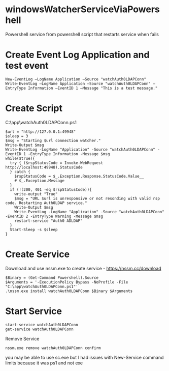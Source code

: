 # windowsWatcherServiceViaPowershell
Powershell service from powershell script that restarts service when fails

# Create Event Log Application and test event
```
New-EventLog –LogName Application –Source "watchAuth0LDAPConn"
Write-EventLog –LogName Application –Source "watchAuth0LDAPConn" –EntryType Information –EventID 1 –Message "This is a test message."
```

# Create Script
C:\app\watchAuth0LDAPConn.ps1
```
$url = "http://127.0.0.1:49948"
$sleep = 3
$msg = "Starting $url connection watcher."
Write-Output $msg
Write-EventLog -LogName "Application" -Source "watchAuth0LDAPConn" -EventID 1 -EntryType Information -Message $msg
while($true){
  try { ($rspStatusCode = Invoke-WebRequest http://localhost:49948).StatusCode
  } catch {
    $rspStatusCode = $_.Exception.Response.StatusCode.Value__
    # $_.Exception.Message
  }
  if (!(200, 401 -eq $rspStatusCode)){
    write-output "True"
    $msg = "URL $url is unresponsive or not resonding with valid rsp code. Restarting Auth0LDAP service."
    Write-Output $msg
    Write-EventLog -LogName "Application" -Source "watchAuth0LDAPConn" -EventID 2 -EntryType Warning -Message $msg
    restart-service "Auth0 ADLDAP"
  }
  Start-Sleep -s $sleep
}
```

# Create Service

Download and use nssm.exe to create service - https://nssm.cc/download
```
$Binary = (Get-Command Powershell).Source
$Arguments = '-ExecutionPolicy Bypass -NoProfile -File "C:\app\watchAuth0LDAPConn.ps1"'
.\nssm.exe install watchAuth0LDAPConn $Binary $Arguments
```

# Start Service
```
start-service watchAuth0LDAPConn
get-service watchAuth0LDAPConn
```

Remove Service
```
nssm.exe remove watchAuth0LDAPConn confirm
```




you may be able to use sc.exe but I had issues with New-Service command limits because it was ps1 and not exe


